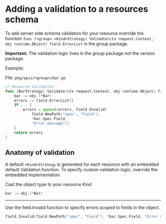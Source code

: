 # Adding a validation to a resources schema

To add server side schema validation for your resource override
the function `func (<group>.<Kind>Strategy) Validate(ctx request.Context, obj runtime.Object) field.ErrorList`
in the group package.

**Important:** The validation logic lives in the group package *not* the version package.

Example:

File: `pkg/apis/<group>/bar.go`

```go
// Resource Validation
func (BarStrategy) Validate(ctx request.Context, obj runtime.Object) field.ErrorList {
	bar := obj.(*Bar)
	errors := field.ErrorList{}
	if ... {
		errors = append(errors, field.Invalid(
			field.NewPath("spec", "Field"),
			*bar.Spec.Field,
			"Error message"))
	}
	return errors
}
```

## Anatomy of validation

A default `<Kind>Strategy` is generated for each resource with an embedded
default Validation function.  To specify custom validation logic,
override the embedded implementation.

Cast the object type to your resource Kind

```go
bar := obj.(*Bar)
```

---

Use the field.Invalid function to specify errors scoped to fields in the object.

```go
field.Invalid(field.NewPath("spec", "Field"), *bar.Spec.Field, "Error message")
```